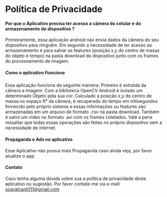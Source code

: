 # Política de Privacidade

#### Por que o Aplicativo precisa ter acesso a câmera do celular e do  armazenamento do dispositivo ?

Primeiramente, essa aplicação android não envia dados da câmera do seu dispositivo para ninguém. Em segundo a necessidade de ter acesso ao armazenamento é para salvar as features (posição x,y do centro de massa do objeto e tempo) na pasta download do dispositivo junto com os frames do processamento de imagem.

##### Como o aplicativo Funciona

Essa aplicação funciona da seguinte maneira: Primeiro é extraída da câmera a imagem. Com a biblioteca OpenCV Android é isolado um determinado Objeto pela sua cor. Calculado a posição x,y do centro de massa no espaço R² da câmera, é recuperado do tempo em milisegundos fornecido pelo próprio sistema e essas informações ou features são armazenadas em um arquivo de formato .csv na pasta download. Também é salvo um vídeo no formato .avi com os frames coletados. Vale a pena ressaltar que todas essas operações são feitas no próprio dispositivo sem a necessidade de internet.

#### Propaganda e Ads no aplicativo

Esse Aplicativo não possui mais Propaganda caso ainda veja, por favor atualize o app.  

#### Contato

Caso tenha alguma dúvida sobre sua a política de privacidade deste aplicativo
ou sugestão. Por favor contate-me via e-mail scavalcanti111@gmail.com